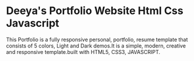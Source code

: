 # Deeya's Portfolio Website Html Css Javascript

This Portfolio is a  fully responsive personal, portfolio, resume template that consists of 5 colors, Light and Dark demos.It is a simple, modern, creative and responsive template.built with HTML5, CSS3, JAVASCRIPT. 
